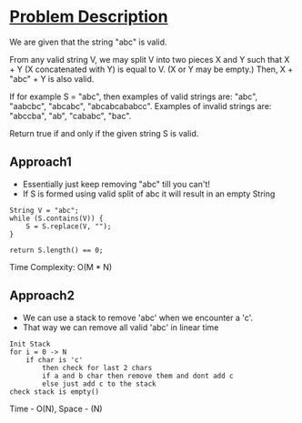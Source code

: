 # [Problem Description](https://leetcode.com/problems/check-if-word-is-valid-after-substitutions/)

We are given that the string "abc" is valid.

From any valid string V, we may split V into two pieces X and Y such that X + Y (X concatenated with Y) is equal to V.  (X or Y may be empty.)  Then, X + "abc" + Y is also valid.

If for example S = "abc", then examples of valid strings are: "abc", "aabcbc", "abcabc", "abcabcababcc".  Examples of invalid strings are: "abccba", "ab", "cababc", "bac".

Return true if and only if the given string S is valid.

## Approach1

- Essentially just keep removing "abc" till you can't!
- If S is formed using valid split of abc it will result in an empty String

```
String V = "abc";
while (S.contains(V)) {
    S = S.replace(V, "");
}

return S.length() == 0;
```

Time Complexity: O(M * N)

## Approach2

- We can use a stack to remove 'abc' when we encounter a 'c'.
- That way we can remove all valid 'abc' in linear time

```
Init Stack
for i = 0 -> N
    if char is 'c'
        then check for last 2 chars
        if a and b char then remove them and dont add c
        else just add c to the stack
check stack is empty()
```

Time - O(N), Space - (N)